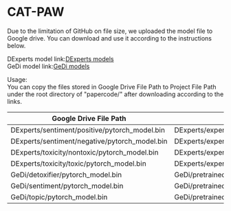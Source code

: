 # CAT-PAW

Due to the limitation of GitHub on file size, we uploaded the model file to Google drive. You can download and use it according to the instructions below.

DExperts model link:[DExperts models](https://drive.google.com/drive/folders/1SQyu_QEIHAT7SoQDz2qdR5ojGgMW56Ml?usp=sharing)    
GeDi model link:[GeDi models](https://drive.google.com/drive/folders/1FFxZh04KHaaTuwo-99B5pCO2Gzw9U7VM?usp=sharing)    

Usage:  
You can copy the files stored in Google Drive File Path to Project File Path under the root directory of "papercode/" after downloading according to the links.
  
Google Drive File Path  | Project File Path
 ---- | ------  
 DExperts/sentiment/positive/pytorch_model.bin  | DExperts/experts/sentiment/large/finetuned_gpt2_positive/pytorch_model.bin 
 DExperts/sentiment/negative/pytorch_model.bin  | DExperts/experts/sentiment/large/finetuned_gpt2_negative/pytorch_model.bin 
 DExperts/toxicity/nontoxic/pytorch_model.bin  | DExperts/experts/toxicity/large/finetuned_gpt2_nontoxic/pytorch_model.bin 
 DExperts/toxicity/toxic/pytorch_model.bin  | DExperts/experts/toxicity/large/finetuned_gpt2_toxic/pytorch_model.bin 
 GeDi/detoxifier/pytorch_model.bin  | GeDi/pretrained_models/gedi_detoxifier/ pytorch_model.bin
 GeDi/sentiment/pytorch_model.bin  | GeDi/pretrained_models/gedi_sentiment/ pytorch_model.bin 
 GeDi/topic/pytorch_model.bin  | GeDi/pretrained_models/gedi_topic/ pytorch_model.bin 
